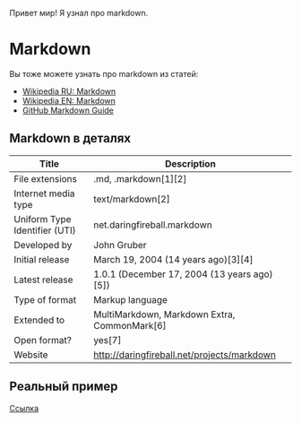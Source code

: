 Привет мир!
Я узнал про markdown.

# Markdown

Вы тоже можете узнать про markdown из статей:
* [Wikipedia RU: Markdown](https://ru.wikipedia.org/wiki/Markdown)
* [Wikipedia EN: Markdown](https://en.wikipedia.org/wiki/Markdown)
* [GitHub Markdown Guide](https://guides.github.com/features/mastering-markdown/)

## Markdown в деталях
Title | Description
------|----------------------
File extensions | .md, .markdown[1][2]
Internet media type | text/markdown[2]
Uniform Type Identifier (UTI) | net.daringfireball.markdown
Developed by | John Gruber
Initial release | March 19, 2004 (14 years ago)[3][4]
Latest release | 1.0.1 (December 17, 2004 (13 years ago)[5])
Type of format | Markup language
Extended to | MultiMarkdown, Markdown Extra, CommonMark[6]
Open format? | yes[7]
Website | http://daringfireball.net/projects/markdown

## Реальный пример
[Ссылка](https://github.com/Microsoft/TypeScript/blob/master/README.md)
